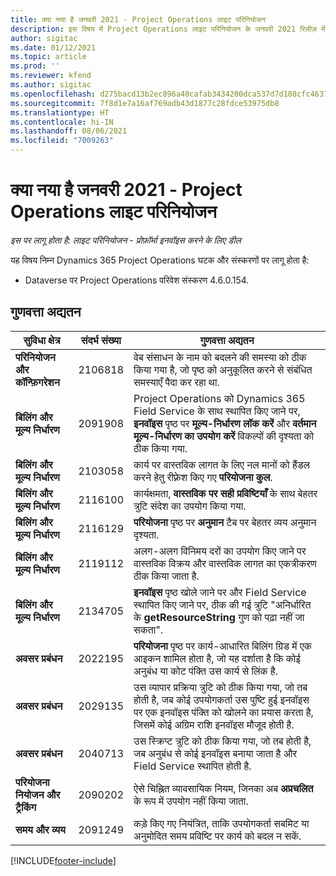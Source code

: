 ```yaml
---
title: क्या नया है जनवरी 2021 - Project Operations लाइट परिनियोजन
description: इस विषय में Project Operations लाइट परिनियोजन के जनवरी 2021 रिलीज़ में उपलब्ध गुणवत्ता अद्यतनों के बारे में जानकारी दी गई है.
author: sigitac
ms.date: 01/12/2021
ms.topic: article
ms.prod: ''
ms.reviewer: kfend
ms.author: sigitac
ms.openlocfilehash: d275bacd13b2ec896a40cafab3434200dca537d7d108cfc46370b01b67c98aa2
ms.sourcegitcommit: 7f8d1e7a16af769adb43d1877c28fdce53975db8
ms.translationtype: HT
ms.contentlocale: hi-IN
ms.lasthandoff: 08/06/2021
ms.locfileid: "7009263"
---
```

# <a name="whats-new-january-2021---project-operations-lite-deployment"></a>क्या नया है जनवरी 2021 - Project Operations लाइट परिनियोजन


_इस पर लागू होता है: लाइट परिनियोजन - प्रोफ़ॉर्मा इनवॉइस करने के लिए डील_

यह विषय निम्न Dynamics 365 Project Operations घटक और संस्करणों पर लागू होता है:

  - Dataverse पर Project Operations परिवेश संस्करण 4.6.0.154.
  
## <a name="quality-updates"></a>गुणवत्ता अद्यतन

| **सुविधा क्षेत्र** | **संदर्भ संख्या** | **गुणवत्ता अद्यतन** |
| --- | --- | --- |
| **परिनियोजन और कॉन्फ़िगरेशन** | 2106818 | वेब संसाधन के नाम को बदलने की समस्या को ठीक किया गया है, जो पृष्ठ को अनुकूलित करने से संबंधित समस्याएँ पैदा कर रहा था. |
| **बिलिंग और मूल्य निर्धारण** | 2091908 | Project Operations को Dynamics 365 Field Service के साथ स्थापित किए जाने पर, **इनवॉइस** पृष्ठ पर **मूल्य-निर्धारण लॉक करें** और **वर्तमान मूल्य-निर्धारण का उपयोग करें** विकल्पों की दृश्यता को ठीक किया गया. |
| **बिलिंग और मूल्य निर्धारण** | 2103058 | कार्य पर वास्तविक लागत के लिए नल मानों को हैंडल करने हेतु रीफ़्रेश किए गए **परियोजना कुल**. |
| **बिलिंग और मूल्य निर्धारण** | 2116100 | कार्यक्षमता, **वास्तविक पर सही प्रविष्टियाँ** के साथ बेहतर त्रुटि संदेश का उपयोग किया गया. |
| **बिलिंग और मूल्य निर्धारण** | 2116129 | **परियोजना** पृष्ठ पर **अनुमान** टैब पर बेहतर व्यय अनुमान दृश्यता. |
| **बिलिंग और मूल्य निर्धारण** | 2119112 | अलग-अलग विनिमय दरों का उपयोग किए जाने पर वास्तविक विक्रय और वास्तविक लागत का एकत्रीकरण ठीक किया जाता है. |
| **बिलिंग और मूल्य निर्धारण** | 2134705 | **इनवॉइस** पृष्ठ खोले जाने पर और Field Service स्थापित किए जाने पर, ठीक की गई त्रुटि "अनिर्धारित के **getResourceString** गुण को पढ़ा नहीं जा सकता". |
| **अवसर प्रबंधन** | 2022195 | **परियोजना** पृष्ठ पर कार्य-आधारित बिलिंग ग्रिड में एक आइकन शामिल होता है, जो यह दर्शाता है कि कोई अनुबंध या कोट पंक्ति उस कार्य से लिंक है. |
| **अवसर प्रबंधन** | 2029135 | उस व्यापार प्रक्रिया त्रुटि को ठीक किया गया, जो तब होती है, जब कोई उपयोगकर्ता उस पुष्टि हुई इनवॉइस पर एक इनवॉइस पंक्ति को खोलने का प्रयास करता है, जिसमें कोई अग्रिम राशि इनवॉइस मौजूद होती है. |
| **अवसर प्रबंधन** | 2040713 | उस स्क्रिप्ट त्रुटि को ठीक किया गया, जो तब होती है, जब अनुबंध से कोई इनवॉइस बनाया जाता है और Field Service स्थापित होती है. |
| **परियोजना नियोजन और ट्रैकिंग** | 2090202 | ऐसे चिह्नित व्यावसायिक नियम, जिनका अब **अप्रचलित** के रूप में उपयोग नहीं किया जाता. |
| **समय और व्यय** | 2091249 | कड़े किए गए नियंत्रित, ताकि उपयोगकर्ता सबमिट या अनुमोदित समय प्रविष्टि पर कार्य को बदल न सकें. |


[!INCLUDE[footer-include](../../includes/footer-banner.md)]